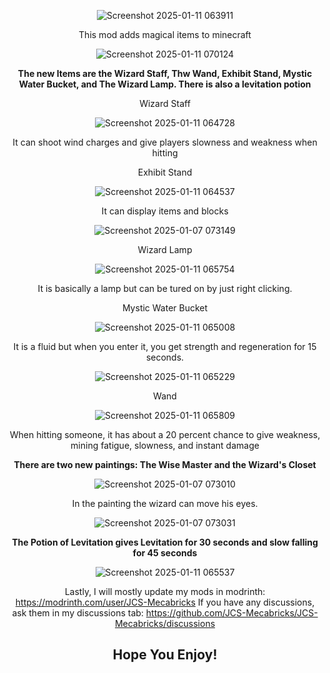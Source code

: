 <div align="center"><p>

![Screenshot 2025-01-11 063911](https://github.com/user-attachments/assets/7cfbcd4f-ad41-400a-b631-09832caf4dcb)

This mod adds magical items to minecraft

![Screenshot 2025-01-11 070124](https://github.com/user-attachments/assets/b19f020c-6ff1-4ded-b44a-37695a90fbf4)

**The new Items are the Wizard Staff, Thw Wand, Exhibit Stand, Mystic Water Bucket,
and The Wizard Lamp. There is also a levitation potion**

Wizard Staff

![Screenshot 2025-01-11 064728](https://github.com/user-attachments/assets/e5af52ff-a4a7-48f8-8535-3fae7d3b412a)

It can shoot wind charges and give players slowness and weakness when hitting

Exhibit Stand

![Screenshot 2025-01-11 064537](https://github.com/user-attachments/assets/1e2a4ec8-5492-4ba8-96b9-9abf4a33728f)

It can display items and blocks

![Screenshot 2025-01-07 073149](https://github.com/user-attachments/assets/3a0231b7-c97e-4025-8896-5a9a3b81356b)

Wizard Lamp

![Screenshot 2025-01-11 065754](https://github.com/user-attachments/assets/724986c0-f727-42d0-a494-a0ea9a4cb606)

It is basically a lamp but can be tured on by just right clicking.

Mystic Water Bucket

![Screenshot 2025-01-11 065008](https://github.com/user-attachments/assets/9406d636-3451-47b7-b49a-649f7a0f7f75)

It is a fluid but when you enter it, you get strength and regeneration for 15 seconds.

![Screenshot 2025-01-11 065229](https://github.com/user-attachments/assets/aa246b92-9369-4a59-9719-3bf1b44489c9)

Wand

![Screenshot 2025-01-11 065809](https://github.com/user-attachments/assets/2a97b486-833a-4ff3-841c-b2bc4b21844b)

When hitting someone, it has about a 20 percent chance to give weakness, mining fatigue, slowness, and instant damage

**There are two new paintings: The Wise Master and the Wizard's Closet**

![Screenshot 2025-01-07 073010](https://github.com/user-attachments/assets/334f1fbf-2c36-42f3-9da1-92d5d30802b6)

In the painting the wizard can move his eyes.


![Screenshot 2025-01-07 073031](https://github.com/user-attachments/assets/04ac4499-fe05-4eaa-a76d-18803d6b833a)

**The Potion of Levitation gives Levitation for 30  seconds and slow falling for 45 seconds**

![Screenshot 2025-01-11 065537](https://github.com/user-attachments/assets/9c9bb5b2-d57b-4dd5-b022-0d27dce5ff1a)

Lastly, I will mostly update my mods in modrinth: https://modrinth.com/user/JCS-Mecabricks
If you have any discussions, ask them in my discussions tab: https://github.com/JCS-Mecabricks/JCS-Mecabricks/discussions

## Hope You Enjoy!
